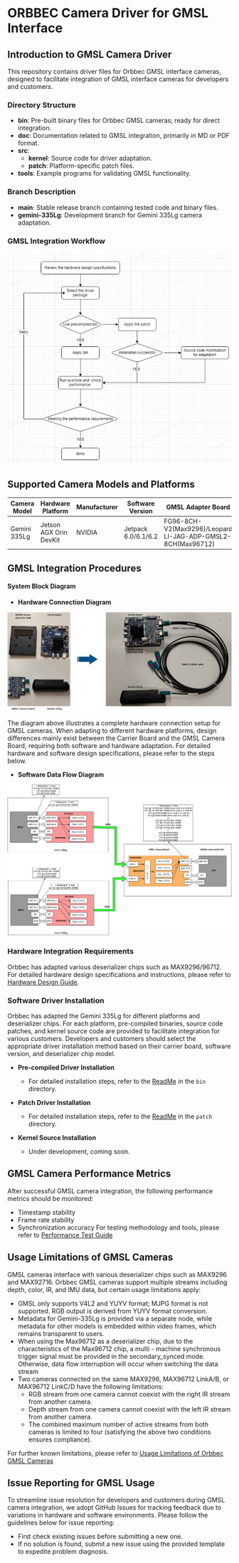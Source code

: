 # ORBBEC Camera Driver for GMSL Interface

## Introduction to GMSL Camera Driver
This repository contains driver files for Orbbec GMSL interface cameras, designed to facilitate integration of GMSL interface cameras for developers and customers.

### Directory Structure
- **bin**: Pre-built binary files for Orbbec GMSL cameras; ready for direct integration.
- **doc**: Documentation related to GMSL integration, primarily in MD or PDF format.
- **src**: 
  - **kernel**: Source code for driver adaptation.
  - **patch**: Platform-specific patch files.
- **tools**: Example programs for validating GMSL functionality.

### Branch Description
- **main**: Stable release branch containing tested code and binary files.
- **gemini-335Lg**: Development branch for Gemini 335Lg camera adaptation.


### GMSL Integration Workflow
![](./doc/image/flowchart.png)

## Supported Camera Models and Platforms

| Camera Model | Hardware Platform      | Manufacturer | Software Version    | GMSL Adapter Board                                          |
| ------------ | ---------------------- | ------------ | ------------------- | ----------------------------------------------------------- |
| Gemini 335Lg | Jetson AGX Orin DevKit | NVIDIA       | Jetpack 6.0/6.1/6.2 | FG96-8CH-V2(Max9296)/Leopard LI-JAG-ADP-GMSL2-8CH(Max96712) |

## GMSL Integration Procedures

 
#### System Block Diagram
- **Hardware Connection Diagram**

![](./doc/image/hardware_integration.png)

The diagram above illustrates a complete hardware connection setup for GMSL cameras. When adapting to different hardware platforms, design differences mainly exist between the Carrier Board and the GMSL Camera Board, requiring both software and hardware adaptation. For detailed hardware and software design specifications, please refer to the steps below.

- **Software Data Flow Diagram**

![](./doc/image/software_flowchat.png)

### Hardware Integration Requirements

Orbbec has adapted various deserializer chips such as MAX9296/96712. For detailed hardware design specifications and instructions, please refer to [Hardware Design Guide](./doc/GMSL%20Camera%20Board%20Hardware%20Design%20Guide.pdf).

### Software Driver Installation
Orbbec has adapted the Gemini 335Lg  for different platforms and deserializer chips. For each platform, pre-compiled binaries, source code patches, and kernel source code are provided to facilitate integration for various customers. Developers and customers should select the appropriate driver installation method based on their carrier board, software version, and deserializer chip model.

- **Pre-compiled Driver Installation**
  - For detailed installation steps, refer to the [ReadMe](/bin/readme.md) in the `bin` directory.

- **Patch Driver Installation**
  - For detailed installation steps, refer to the [ReadMe](/src/patch/readme.md) in the `patch` directory.

- **Kernel Source Installation**
  - Under development, coming soon.

## GMSL Camera Performance Metrics
After successful GMSL camera integration, the following performance metrics should be monitored:
- Timestamp stability
- Frame rate stability
- Synchronization accuracy
For testing methodology and tools, please refer to [Performance Test Guide](./tools/readme.md)

## Usage Limitations of GMSL Cameras
GMSL cameras interface with various deserializer chips such as MAX9296 and MAX92716. Orbbec GMSL cameras support multiple streams including depth, color, IR, and IMU data, but certain usage limitations apply:
- GMSL only supports V4L2 and YUYV format; MJPG format is not supported. RGB output is derived from YUYV format conversion.
- Metadata for Gemini-335Lg is provided via a separate node, while metadata for other models is embedded within video frames, which remains transparent to users.
- When using the Max96712 as a deserializer chip, due to the characteristics of the Max96712 chip, a multi - machine synchronous trigger signal must be provided in the secondary_synced mode. Otherwise, data flow interruption will occur when switching the data stream
- Two cameras connected on the same MAX9296, MAX96712 LinkA/B, or MAX96712 LinkC/D have the following limitations:
  - RGB stream from one camera cannot coexist with the right IR stream from another camera.
  - Depth stream from one camera cannot coexist with the left IR stream from another camera.
  - The combined maximum number of active streams from both cameras is limited to four (satisfying the above two conditions ensures compliance).

For further known limitations, please refer to [Usage Limitations of Orbbec GMSL Cameras](./doc/Instructions%20for%20Using%20GMSL%20Camera.md)

## Issue Reporting for GMSL Usage
To streamline issue resolution for developers and customers during GMSL camera integration, we adopt GitHub Issues for tracking feedback due to variations in hardware and software environments. Please follow the guidelines below for issue reporting:

- First check existing issues before submitting a new one.
- If no solution is found, submit a new issue using the provided template to expedite problem diagnosis.

